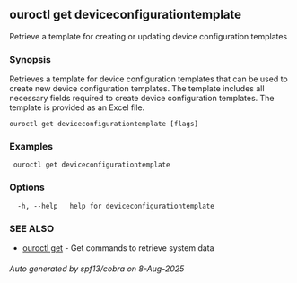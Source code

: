 ## ouroctl get deviceconfigurationtemplate

Retrieve a template for creating or updating device configuration templates

### Synopsis

Retrieves a template for device configuration templates that can be used to create new device configuration templates.
The template includes all necessary fields required to create device configuration templates.
The template is provided as an Excel file.

```
ouroctl get deviceconfigurationtemplate [flags]
```

### Examples

```
 ouroctl get deviceconfigurationtemplate
```

### Options

```
  -h, --help   help for deviceconfigurationtemplate
```

### SEE ALSO

* [ouroctl get](ouroctl_get.md)	 - Get commands to retrieve system data

###### Auto generated by spf13/cobra on 8-Aug-2025
